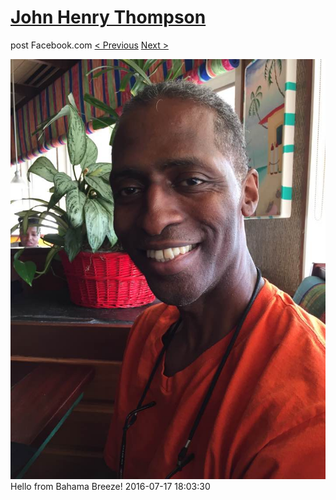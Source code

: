 # [John Henry Thompson](../README.md)
post Facebook.com
[< Previous](2016-07-30-5.md) [Next >](2016-07-03-1.md)

[![](../media/2016-07-17/Mobile-Uploads-Hello-from-Bahama-Breeze.jpg)](../README.md)
Hello from Bahama Breeze!
2016-07-17 18:03:30